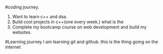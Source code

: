 #coding journey.
1. Want to learn c++ and dsa.
2. Build cool projects in c++(one every week.)
what is the
3. Complete my bootcamp course on web development and build my websites.


#Learning journey
I am learning git and github. this is the thing going on the internet 